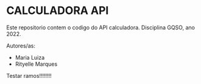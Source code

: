 # CALCULADORA API

Este repositorio contem o codigo do API calculadora. Disciplina GQSO, ano 2022.

Autores/as:

* Maria Luiza
* Rityelle Marques

Testar ramos!!!!!!!!